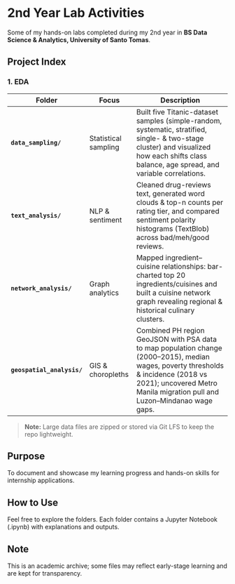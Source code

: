 # 2nd Year Lab Activities

Some of my hands-on labs completed during my 2nd year in **BS Data Science & Analytics, University of Santo Tomas**.

## Project Index

### 1. EDA
| Folder | Focus | Description |
| ------ | ----- | ------------------ |
| **`data_sampling/`** | Statistical sampling | Built five Titanic-dataset samples (simple-random, systematic, stratified, single- & two-stage cluster) and visualized how each shifts class balance, age spread, and variable correlations. |
| **`text_analysis/`** | NLP & sentiment | Cleaned  drug-reviews text, generated word clouds & top-n counts per rating tier, and compared sentiment polarity histograms (TextBlob) across bad/meh/good reviews. |
| **`network_analysis/`** | Graph analytics | Mapped ingredient–cuisine relationships: bar-charted top 20 ingredients/cuisines and built a cuisine network graph revealing regional & historical culinary clusters. |
| **`geospatial_analysis/`** | GIS & choropleths | Combined PH region GeoJSON with PSA data to map population change (2000–2015), median wages, poverty thresholds & incidence (2018 vs 2021); uncovered Metro Manila migration pull and Luzon–Mindanao wage gaps. |

> **Note:** Large data files are zipped or stored via Git LFS to keep the repo lightweight.

## Purpose
To document and showcase my learning progress and hands-on skills for internship applications.

## How to Use
Feel free to explore the folders. Each folder contains a Jupyter Notebook (.ipynb) with explanations and outputs.

## Note
This is an academic archive; some files may reflect early-stage learning and are kept for transparency.
